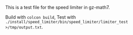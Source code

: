 This is a test file for the speed limiter in gz-math7.

Build with `colcon build`,
Test with `./install/speed_limiter/bin/speed_limiter/limiter_test >/tmp/output.txt`.

